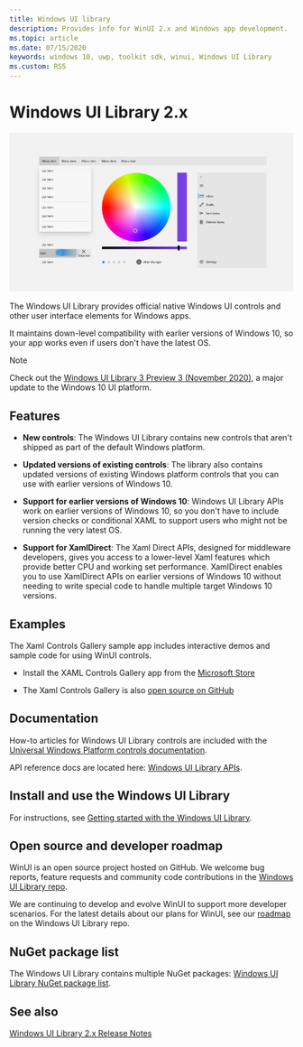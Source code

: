 ```yaml
---
title: Windows UI library
description: Provides info for WinUI 2.x and Windows app development. 
ms.topic: article
ms.date: 07/15/2020
keywords: windows 10, uwp, toolkit sdk, winui, Windows UI Library
ms.custom: RS5
---
```


# Windows UI Library 2.x

![WinUI controls](images/winUI-library-767.png)

The Windows UI Library provides official native Windows UI controls and other user interface elements for Windows apps.

It maintains down-level compatibility with earlier versions of Windows 10, so your app works even if users don't have the latest OS.

> [!NOTE]
> Check out the [Windows UI Library 3 Preview 3 (November 2020)](../winui3/index.md), a major update to the Windows 10 UI platform.

## Features

* **New controls**: The Windows UI Library contains new controls that aren't shipped as part of the default Windows platform.

* **Updated versions of existing controls**: The library also contains updated versions of existing Windows platform controls that you can use with earlier versions of Windows 10.

* **Support for earlier versions of Windows 10**: Windows UI Library APIs work on earlier versions of Windows 10, so you don't have to include version checks or conditional XAML to support users who might not be running the very latest OS.

* **Support for XamlDirect**: The Xaml Direct APIs, designed for middleware developers, gives you access to a lower-level Xaml features which provide better CPU and working set performance. XamlDirect enables you to use XamlDirect APIs on earlier versions of Windows 10 without needing to write special code to handle multiple target Windows 10 versions.

## Examples

The Xaml Controls Gallery sample app includes interactive demos and sample code for using WinUI controls.

* Install the XAML Controls Gallery app from the [Microsoft Store](
https://www.microsoft.com/p/xaml-controls-gallery/9msvh128x2zt)

* The Xaml Controls Gallery is also [open source on GitHub](
https://github.com/Microsoft/Xaml-Controls-Gallery)

## Documentation

How-to articles for Windows UI Library controls are included with the [Universal Windows Platform controls documentation](/windows/uwp/design/controls-and-patterns/).

API reference docs are located here: [Windows UI Library APIs](/windows/winui/api/).

## Install and use the Windows UI Library

For instructions, see [Getting started with the Windows UI Library](getting-started.md).

## Open source and developer roadmap

WinUI is an open source project hosted on GitHub. We welcome bug reports, feature requests and community code contributions in the [Windows UI Library repo](https://aka.ms/winui).

We are continuing to develop and evolve WinUI to support more developer scenarios. For the latest details about our plans for WinUI, see our [roadmap](https://github.com/microsoft/microsoft-ui-xaml/blob/master/docs/roadmap.md) on the Windows UI Library repo.

## NuGet package list

The Windows UI Library contains multiple NuGet packages: [Windows UI Library NuGet package list](nuget-packages.md).

## See also

[Windows UI Library 2.x Release Notes](release-notes/index.md)
